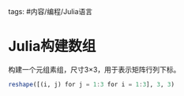 tags: #内容/编程/Julia语言 


# Julia构建数组

构建一个元组素组，尺寸3×3，用于表示矩阵行列下标。

```julia
reshape([(i, j) for j = 1:3 for i = 1:3], 3, 3)
```



